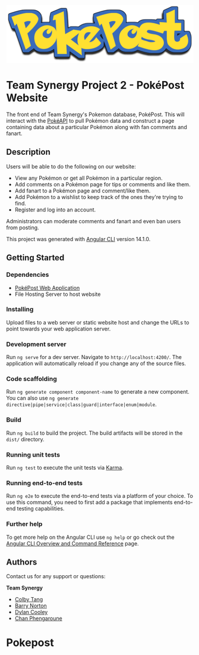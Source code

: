 ![](https://github.com/220620-java/p2-front-pokemondb/blob/main/images/PokePost.png?raw=true)

# Team Synergy Project 2 - PokéPost Website
The front end of Team Synergy's Pokemon database, PokéPost. This will interact with the [PokéAPI](https://pokeapi.co/) to pull Pokémon data and construct a page containing data about a particular Pokémon along with fan comments and fanart.

## Description
Users will be able to do the following on our website:

* View any Pokémon or get all Pokémon in a particular region.
* Add comments on a Pokémon page for tips or comments and like them.
* Add fanart to a Pokémon page and comment/like them.
* Add Pokémon to a wishlist to keep track of the ones they're trying to find.
* Register and log into an account.

Administrators can moderate comments and fanart and even ban users from posting.

This project was generated with [Angular CLI](https://github.com/angular/angular-cli) version 14.1.0.

## Getting Started

### Dependencies
* [PokéPost Web Application](https://github.com/220620-java/p2-back-pokemondb)
* File Hosting Server to host website

### Installing
Upload files to a web server or static website host and change the URLs to point towards your web application server.

### Development server

Run `ng serve` for a dev server. Navigate to `http://localhost:4200/`. The application will automatically reload if you change any of the source files.

### Code scaffolding

Run `ng generate component component-name` to generate a new component. You can also use `ng generate directive|pipe|service|class|guard|interface|enum|module`.

### Build

Run `ng build` to build the project. The build artifacts will be stored in the `dist/` directory.

### Running unit tests

Run `ng test` to execute the unit tests via [Karma](https://karma-runner.github.io).

### Running end-to-end tests

Run `ng e2e` to execute the end-to-end tests via a platform of your choice. To use this command, you need to first add a package that implements end-to-end testing capabilities.

### Further help

To get more help on the Angular CLI use `ng help` or go check out the [Angular CLI Overview and Command Reference](https://angular.io/cli) page.

## Authors
Contact us for any support or questions:

__Team Synergy__
* [Colby Tang](https://github.com/colbyktang)
* [Barry Norton](https://github.com/BarritoN78)
* [Dylan Cooley](https://github.com/dcee96)
* [Chan Phengaroune](https://github.com/Zoomo11)

# Pokepost

